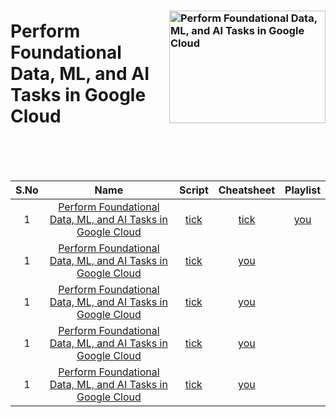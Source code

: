 ### <img src="https://cdn.qwiklabs.com/ftZ5995WEhd6cF%2BEbjAVeqjKRiZswKm%2BrxO1hSuz82U%3D" alt="Perform Foundational Data, ML, and AI Tasks in Google Cloud" title="Perform Foundational Data, ML, and AI Tasks in Google Cloud" align="right" height="180" width="250"/>

# Perform Foundational Data, ML, and AI Tasks in Google Cloud

<br>
<br>
<br>


| S.No | Name | Script | Cheatsheet | Playlist |
| :--: | :---: | :------: | :--------: | :------: |
| 1 | [Perform Foundational Data, ML, and AI Tasks in Google Cloud](https://www.cloudskillsboost.google/course_templates/631) | [tick]() | [tick]() | [you]() |
| 1 | [Perform Foundational Data, ML, and AI Tasks in Google Cloud](https://www.cloudskillsboost.google/course_templates/631) | [tick]() | [you]() |
| 1 | [Perform Foundational Data, ML, and AI Tasks in Google Cloud](https://www.cloudskillsboost.google/course_templates/631) | [tick]() | [you]() |
| 1 | [Perform Foundational Data, ML, and AI Tasks in Google Cloud](https://www.cloudskillsboost.google/course_templates/631) | [tick]() | [you]() |
| 1 | [Perform Foundational Data, ML, and AI Tasks in Google Cloud](https://www.cloudskillsboost.google/course_templates/631) | [tick]() | [you]() |
